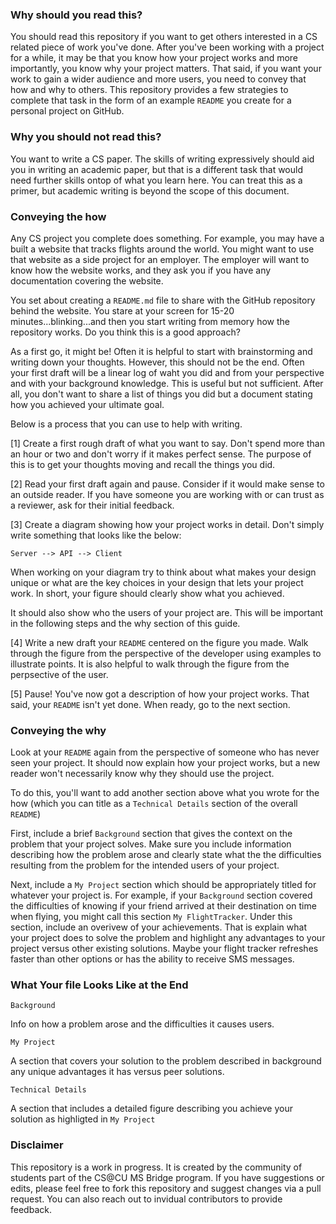 ### Why should you read this?

You should read this repository if you want to get others interested in a CS related piece of work you've done. After you've been working with a project for a while, it may be that you know how your project works and more importantly, you know why your project matters. That said, if you want your work to gain a wider audience and more users, you need to convey that how and why to others. This repository provides a few strategies to complete that task in the form of an example `README` you create for a personal project on GitHub.

### Why you should not read this?

You want to write a CS paper. The skills of writing expressively should aid you in writing an academic paper, but that is a different task that would need further skills ontop of what you learn here. You can treat this as a primer, but academic writing is beyond the scope of this document. 

### Conveying the how

Any CS project you complete does something. For example, you may have a built a website that tracks flights around the world. You might want to use that website as a side project for an employer. The employer will want to know how the website works, and they ask you if you have any documentation covering the website. 

You set about creating a `README.md` file to share with the GitHub repository behind the website. You stare at your screen for 15-20 minutes...blinking...and then you start writing from memory how the repository works. Do you think this is a good approach? 

As a first go, it might be! Often it is helpful to start with brainstorming and writing down your thoughts. However, this should not be the end. Often your first draft will be a linear log of waht you did and from your perspective and with your background knowledge. This is useful but not sufficient. After all, you don't want to share a list of things you did but a document stating how you achieved your ultimate goal. 

Below is a process that you can use to help with writing. 

[1] Create a first rough draft of what you want to say. Don't spend more than an hour or two and don't worry if it makes perfect sense. The purpose of this is to get your thoughts moving and recall the things you did. 

[2] Read your first draft again and pause. Consider if it would make sense to an outside reader. If you have someone you are working with or can trust as a reviewer, ask for their initial feedback.

[3] Create a diagram showing how your project works in detail. Don't simply write something that looks like the below: 

```
Server --> API --> Client
```

When working on your diagram try to think about what makes your design unique or what are the key choices in your design that lets your project work. In short, your figure should clearly show what you achieved. 

It should also show who the users of your project are. This will be important in the following steps and the why section of this guide.

[4] Write a new draft your `README` centered on the figure you made. Walk through the figure from the perspective of the developer using examples to illustrate points. It is also helpful to walk through the figure from the perpsective of the user. 

[5] Pause! You've now got a description of how your project works. That said, your `README` isn't yet done. When ready, go to the next section. 

### Conveying the why

Look at your `README` again from the perspective of someone who has never seen your project. It should now explain how your project works, but a new reader won't necessarily know why they should use the project. 

To do this, you'll want to add another section above what you wrote for the how (which you can title as a `Technical Details` section of the overall `README`)

First, include a brief `Background` section that gives the context on the problem that your project solves. Make sure you include information describing how the problem arose and clearly state what the the difficulties resulting from the problem for the intended users of your project. 

Next, include a `My Project` section which should be appropriately titled for whatever your project is. For example, if your `Background` section covered the difficulties of knowing if your friend arrived at their destination on time when flying, you might call this section `My FlightTracker`. Under this section, include an overivew of your achievements. That is explain what your project does to solve the problem and highlight any advantages to your project versus other existing solutions. Maybe your flight tracker refreshes faster than other options or has the ability to receive SMS messages. 

### What Your file Looks Like at the End

`Background`

Info on how a problem arose and the difficulties it causes users. 

`My Project`

A section that covers your solution to the problem described in background any unique advantages it has versus peer solutions. 

`Technical Details`

A section that includes a detailed figure describing you achieve your solution as highligted in `My Project`

### Disclaimer

This repository is a work in progress. It is created by the community of students part of the CS@CU MS Bridge program. If you have suggestions or edits, please feel free to fork this repository and suggest changes via a pull request. You can also reach out to invidual contributors to provide feedback. 

